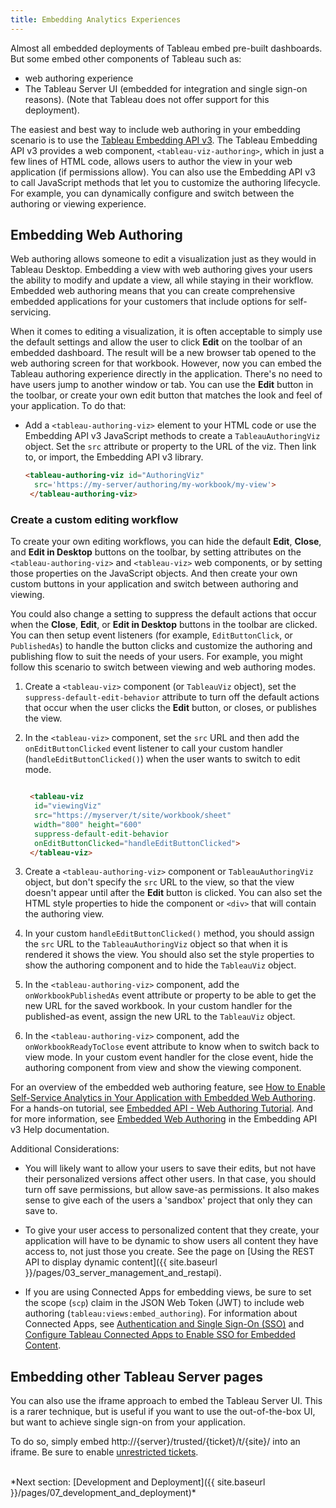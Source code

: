 ```yaml
---
title: Embedding Analytics Experiences
---
```


Almost all embedded deployments of Tableau embed pre-built dashboards. But some embed other components of Tableau such as:

* web authoring experience
* The Tableau Server UI (embedded for integration and single sign-on reasons). (Note that Tableau does not offer support for this deployment).

The easiest and best way to include web authoring in your embedding scenario is to use the [Tableau Embedding API v3](https://help.tableau.com/current/api/embedding_api/en-us/index.html). The Tableau Embedding API v3 provides a web component, `<tableau-viz-authoring>`, which in just a few lines of HTML code, allows users to author the view in your web application (if permissions allow). You can also use the Embedding API v3 to call JavaScript methods that let you to customize the authoring lifecycle. For example, you can dynamically configure and switch between the authoring or viewing experience.

## Embedding Web Authoring

Web authoring allows someone to edit a visualization just as they would in Tableau Desktop.
Embedding a view with web authoring gives your users the ability to modify and update a view, all while staying in their workflow. Embedded web authoring means that you can create comprehensive embedded applications for your customers that include options for self-servicing.

When it comes to editing a visualization, it is often acceptable to simply use the default settings and allow the user to click **Edit** on the toolbar of an embedded dashboard. The result will be a new browser tab opened to the web authoring screen for that workbook. However, now you can embed the Tableau authoring experience directly in the application. There's no need to have users jump to another window or tab. You can use the **Edit** button in the toolbar, or create your own edit button that matches the look and feel of your application. To do that:

* Add a `<tableau-authoring-viz>` element to your HTML code or use the Embedding API v3 JavaScript methods to create a `TableauAuthoringViz` object. Set the `src` attribute or property to the URL of the viz. Then link to, or import, the Embedding API v3 library. 

   ```html
   <tableau-authoring-viz id="AuthoringViz"       
     src='https://my-server/authoring/my-workbook/my-view'>
    </tableau-authoring-viz>

   ```

### Create a custom editing workflow

To create your own editing workflows, you can hide the default **Edit**, **Close**, and **Edit in Desktop** buttons on the toolbar, by setting attributes on the `<tableau-authoring-viz>` and `<tableau-viz>` web components, or by setting those properties on the JavaScript objects. And then create your own custom buttons in your application and switch between authoring and viewing.

You could also change a setting to suppress the default actions that occur when the **Close**, **Edit**, or **Edit in Desktop** buttons in the toolbar are clicked. You can then setup event listeners (for example, `EditButtonClick`, or `PublishedAs`) to handle the button clicks and customize the authoring and publishing flow to suit the needs of your users. For example, you might follow this scenario to switch between viewing and web authoring modes.

1. Create a `<tableau-viz>` component (or `TableauViz` object), set the `suppress-default-edit-behavior` attribute to turn off the default actions that occur when the user clicks the **Edit** button, or closes, or publishes the view.

1. In the `<tableau-viz>` component, set the `src` URL and then add the `onEditButtonClicked` event listener to call your custom handler (`handleEditButtonClicked()`) when the user wants to switch to edit mode.

   ```html

    <tableau-viz
     id="viewingViz"
     src="https://myserver/t/site/workbook/sheet"
     width="800" height="600"
     suppress-default-edit-behavior
     onEditButtonClicked="handleEditButtonClicked">
    </tableau-viz>

   ```

1. Create a `<tableau-authoring-viz>` component or `TableauAuthoringViz` object, but don't specify the `src` URL to the view, so that the view doesn't appear until after the **Edit** button is clicked. You can also set the HTML style properties to hide the component or `<div>` that will contain the authoring view.

1. In your custom `handleEditButtonClicked()` method, you should assign the `src` URL to the `TableauAuthoringViz` object so that when it is rendered it shows the view. You should also set the style properties to show the authoring component and to hide the `TableauViz` object.

1. In the `<tableau-authoring-viz>` component, add the `onWorkbookPublishedAs` event attribute or property to be able to get the new URL for the saved workbook. In your custom handler for the published-as event, assign the new URL to the `TableauViz` object. 

1. In the `<tableau-authoring-viz>` component, add the `onWorkbookReadyToClose` event attribute to know when to switch back to view mode. In your custom event handler for the close event, hide the authoring component from view and show the viewing component.

For an overview of the embedded web authoring feature, see [How to Enable Self-Service Analytics in Your Application with Embedded Web Authoring](https://www.tableau.com/about/blog/2022/8/how-enable-self-service-analytics-your-application-embedded-web-authoring). For a hands-on tutorial, see [Embedded API - Web Authoring Tutorial](https://www.tableau.com/developer/learning/embedding-api-web-authoring-tutorial). And for more information, see [Embedded Web Authoring](https://help.tableau.com/current/api/embedding_api/en-us/docs/embedding_api_web_authoring.html) in the Embedding API v3 Help documentation.

Additional Considerations:

* You will likely want to allow your users to save their edits, but not have their personalized versions affect other users. In that case, you should turn off save permissions, but allow save-as permissions. It also makes sense to give each of the users a 'sandbox' project that only they can save to.

* To give your user access to personalized content that they create, your application will have to be dynamic to show users all content they have access to, not just those you create. See the page on [Using the REST API to display dynamic content]({{ site.baseurl }}/pages/03_server_management_and_restapi).

* If you are using Connected Apps for embedding views, be sure to set the scope (`scp`) claim in the JSON Web Token (JWT) to include web authoring (`tableau:views:embed_authoring`). For information about Connected Apps, see [Authentication and Single Sign-On (SSO)]({{site.baseurl}}/pages/02_auth_and_sso) and [Configure Tableau Connected Apps to Enable SSO for Embedded Content](https://help.tableau.com/current/online/en-us/connected_apps.htm).

## Embedding other Tableau Server pages

You can also use the iframe approach to embed the Tableau Server UI. This is a rarer technique, but is useful if you want to use the out-of-the-box UI, but want to achieve single sign-on from your application.

To do so, simply embed http://{server}/trusted/{ticket}/t/{site}/ into an iframe. Be sure to enable [unrestricted tickets](http://kb.tableau.com/articles/issue/login-prompt-when-embedding-server).

<br />
*Next section: [Development and Deployment]({{ site.baseurl }}/pages/07_development_and_deployment)*
